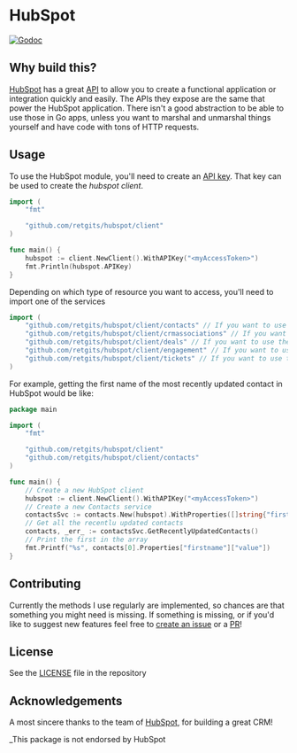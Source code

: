 # HubSpot

[![Godoc](https://img.shields.io/badge/godoc-reference-blue.svg?style=flat-square)](https://godoc.org/github.com/retgits/hubspot)

## Why build this?

[HubSpot](https://app.hubspot.com) has a great [API](https://developers.hubspot.com/docs/overview) to allow you to create a functional application or integration quickly and easily. The APIs they expose are the same that power the HubSpot application. There isn't a good abstraction to be able to use those in Go apps, unless you want to marshal and unmarshal things yourself and have code with tons of HTTP requests.

## Usage

To use the HubSpot module, you'll need to create an [API key](https://developers.hubspot.com/docs/methods/auth/oauth-overview). That key can be used to create the _hubspot client_.

```go
import (
	"fmt"

	"github.com/retgits/hubspot/client"
)

func main() {
    hubspot := client.NewClient().WithAPIKey("<myAccessToken>")
	fmt.Println(hubspot.APIKey)
}
```

Depending on which type of resource you want to access, you'll need to import one of the services

```go
import (
    "github.com/retgits/hubspot/client/contacts" // If you want to use the contacts API
    "github.com/retgits/hubspot/client/crmassociations" // If you want to use the crm associations API
    "github.com/retgits/hubspot/client/deals" // If you want to use the deals API
    "github.com/retgits/hubspot/client/engagement" // If you want to use the engagements API
    "github.com/retgits/hubspot/client/tickets" // If you want to use the tickets API
)
```

For example, getting the first name of the most recently updated contact in HubSpot would be like:

```go
package main

import (
	"fmt"

	"github.com/retgits/hubspot/client"
	"github.com/retgits/hubspot/client/contacts"
)

func main() {
    // Create a new HubSpot client
    hubspot := client.NewClient().WithAPIKey("<myAccessToken>")
    // Create a new Contacts service
    contactsSvc := contacts.New(hubspot).WithProperties([]string{"firstname"})
	// Get all the recentlu updated contacts
    contacts, _err_ := contactsSvc.GetRecentlyUpdatedContacts()
    // Print the first in the array
    fmt.Printf("%s", contacts[0].Properties["firstname"]["value"])
}
```

## Contributing

Currently the methods I use regularly are implemented, so chances are that something you might need is missing. If something is missing, or if you'd like to suggest new features feel free to [create an issue](https://github.com/retgits/hubspot/issues/new) or a [PR](https://github.com/retgits/hubspot/compare)!

## License

See the [LICENSE](./LICENSE) file in the repository

## Acknowledgements

A most sincere thanks to the team of [HubSpot](https://hubspot.com), for building a great CRM!

_This package is not endorsed by HubSpot